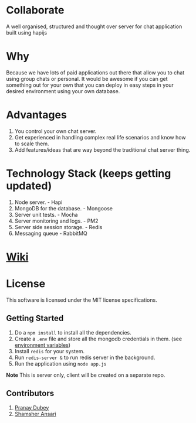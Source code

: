 Collaborate
=========

A well organised, structured and thought over server for chat application built using hapijs

# Why

Because we have lots of paid applications out there that allow you to chat using group chats or personal. It would be awesome if you can get something out for your own that you can deploy in easy steps in your desired environment using your own database.

# Advantages

1. You control your own chat server.
2. Get experienced in handling complex real life scenarios and know how to scale them.
3. Add features/ideas that are way beyond the traditional chat server thing.


# Technology Stack (keeps getting updated)

1. Node server. - Hapi
2. MongoDB for the database. - Mongoose
3. Server unit tests. - Mocha
4. Server monitoring and logs. - PM2
5. Server side session storage. - Redis
6. Messaging queue - RabbitMQ

# [Wiki](https://github.com/Pranay92/lets-chat/wiki)

# License

This software is licensed under the MIT license specifications.

## Getting Started

1. Do a ````npm install```` to install all the dependencies.
2. Create a ````.env```` file and store all the mongodb credentials in them. (see [environment variables](https://github.com/Pranay92/collaborate/wiki/Environment-variables))
3. Install `redis` for your system.
4. Run `redis-server &` to run redis server in the background.
5. Run the application using ````node app.js````


**Note** This is server only, client will be created on a separate repo.

## Contributors

1. [Pranay Dubey](https://github.com/Pranay92)
2. [Shamsher Ansari](https://github.com/Shamsher31)
